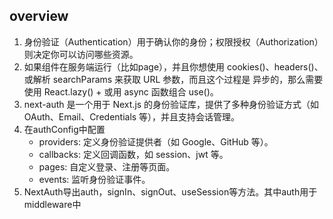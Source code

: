 ## overview
1. 身份验证（Authentication）用于确认你的身份；权限授权（Authorization）则决定你可以访问哪些资源。
2. 如果组件在服务端运行（比如page），并且你想使用 cookies()、headers()、或解析 searchParams 来获取 URL 参数，而且这个过程是 异步的，那么需要使用 React.lazy() + <Suspense> 或用 async 函数组合 use()。
3. next-auth 是一个用于 Next.js 的身份验证库，提供了多种身份验证方式（如 OAuth、Email、Credentials 等），并且支持会话管理。
4. 在authConfig中配置
   - providers: 定义身份验证提供者（如 Google、GitHub 等）。
   - callbacks: 定义回调函数，如 session、jwt 等。
   - pages: 自定义登录、注册等页面。
   - events: 监听身份验证事件。
5. NextAuth导出auth，signIn、signOut、useSession等方法。其中auth用于middleware中